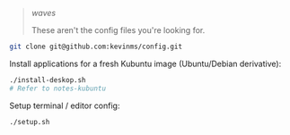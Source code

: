 > *waves*
>
> These aren't the config files you're looking for.


```sh
git clone git@github.com:kevinms/config.git
```

Install applications for a fresh Kubuntu image (Ubuntu/Debian derivative):

```sh
./install-deskop.sh
# Refer to notes-kubuntu
```

Setup terminal / editor config:

```sh
./setup.sh
```
